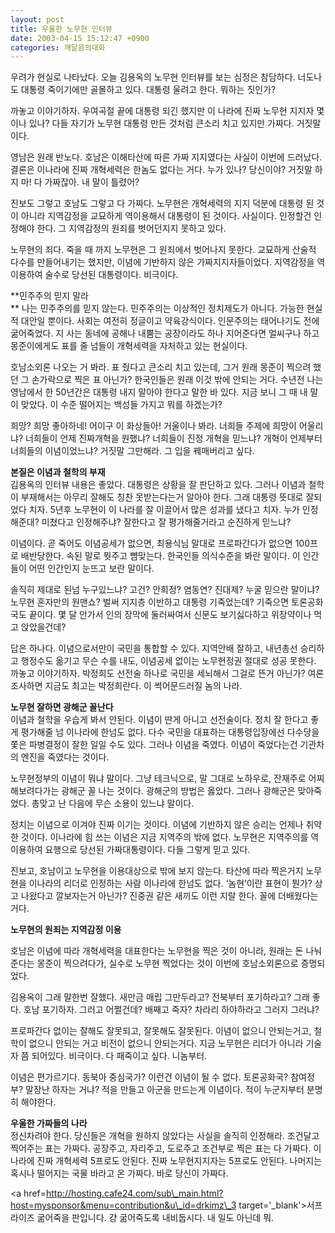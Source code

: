 ```yaml
---
layout: post
title: 우울한 노무현 인터뷰
date: 2003-04-15 15:12:47 +0900
categories: 깨달음의대화
---
```

우려가 현실로 나타났다. 오늘 김용옥의 노무현 인터뷰를 보는 심정은 참담하다. 너도나도 대통령 죽이기에만 골몰하고 있다. 대통령 울려고 한다. 뭐하는 짓인가? 

까놓고 이야기하자. 우여곡절 끝에 대통령 되긴 했지만 이 나라에 진짜 노무현 지지자 몇이나 있나? 다들 자기가 노무현 대통령 만든 것처럼 큰소리 치고 있지만 가짜다. 거짓말이다. 

영남은 원래 반노다. 호남은 이해타산에 따른 가짜 지지였다는 사실이 이번에 드러났다. 결론은 이나라에 진짜 개혁세력은 한놈도 없다는 거다. 누가 있나? 당신이야? 거짓말 하지 마! 다 가짜잖아. 내 말이 틀렸어? 

진보도 그렇고 호남도 그렇고 다 가짜다. 노무현은 개혁세력의 지지 덕분에 대통령 된 것이 아니라 지역감정을 교묘하게 역이용해서 대통령이 된 것이다. 사실이다. 인정할건 인정해야 한다. 그 지역감정의 원죄를 벗어던지지 못하고 있다. 

노무현의 죄다. 죽을 때 까지 노무현은 그 원죄에서 벗어나지 못한다. 교묘하게 산술적 다수를 만들어내기는 했지만, 이념에 기반하지 않은 가짜지지자들이었다. 지역감정을 역이용하여 술수로 당선된 대통령이다. 비극이다. 

**민주주의 믿지 말라  
** 나는 민주주의를 믿지 않는다. 민주주의는 이상적인 정치제도가 아니다. 가능한 현실적 대안일 뿐이다. 사회는 여전히 정글이고 약육강식이다. 인문주의는 태어나기도 전에 굶어죽었다. 지 사는 동네에 공해나 내뿜는 공장이라도 하나 지어준다면 얼씨구나 하고 몽준이에게도 표를 줄 넘들이 개혁세력을 자처하고 있는 현실이다. 

호남소외론 나오는 거 봐라. 표 줬다고 큰소리 치고 있는데, 그거 원래 몽준이 찍으려 했던 그 손가락으로 찍은 표 아닌가? 한국인들은 원래 이것 밖에 안되는 거다. 수년전 나는 영남에서 한 50년간은 대통령 내지 말아야 한다고 말한 바 있다. 지금 보니 그 때 내 말이 맞았다. 이 수준 떨어지는 백성들 가지고 뭐를 하겠는가?

희망? 희망 좋아하네! 어이구 이 화상들아! 거울이나 봐라. 너희들 주제에 희망이 어울리냐? 너희들이 언제 진짜개혁을 원했냐? 너희들이 진정 개혁을 믿느냐? 개혁이 언제부터 너희들의 이념이었느냐? 거짓말 그만해라. 그 입을 꿰매버리고 싶다.

**본질은 이념과 철학의 부재**  
김용옥의 인터뷰 내용은 좋았다. 대통령은 상황을 잘 판단하고 있다. 그러나 이념과 철학이 부재해서는 아무리 잘해도 칭찬 못받는다는거 알아야 한다. 그래 대통령 뜻대로 잘되었다 치자. 5년후 노무현이 이 나라를 잘 이끌어서 많은 성과를 냈다고 치자. 누가 인정해준대? 미쳤다고 인정해주냐? 잘한다고 잘 평가해줄거라고 순진하게 믿느냐? 

이념이다. 곧 죽어도 이념공세가 없으면, 최용식님 말대로 프로파간다가 없으면 100프로 배반당한다. 속된 말로 뭣주고 뺨맞는다. 한국인들 의식수준을 봐란 말이다. 이 인간들이 어떤 인간인지 눈뜨고 보란 말이다. 

솔직히 제대로 된넘 누구있느냐? 고건? 안희정? 염동연? 진대제? 누굴 믿으란 말이냐? 노무현 혼자만의 원맨쇼? 벌써 지지층 이반하고 대통령 기죽었는데? 기죽으면 토론공화국도 끝이다. 몇 달 안가서 인의 장막에 둘러싸여서 신문도 보기싫다하고 위장약이나 먹고 앉았을건데? 

답은 하나다. 이념으로서만이 국민을 통합할 수 있다. 지역안배 잘하고, 내년총선 승리하고 행정수도 옮기고 무슨 수를 내도, 이념공세 없이는 노무현정권 절대로 성공 못한다. 까놓고 이야기하자. 박정희도 선전술 하나로 국민을 세뇌해서 그걸로 뜬거 아닌가? 여론조사하면 지금도 최고는 박정희란다. 이 썩어문드러질 놈의 나라.

**노무현 잘하면 광해군 꼴난다**  
이념과 철학을 우습게 봐서 안된다. 이념이 딴게 아니고 선전술이다. 정치 잘 한다고 좋게 평가해줄 넘 이나라에 한넘도 없다. 다수 국민을 대표하는 대통령입장에선 다수당을 쫓은 파병결정이 잘한 일일 수도 있다. 그러나 이념을 죽였다. 이념이 죽었다는건 기관차의 엔진을 죽였다는 것이다. 

노무현정부의 이념이 뭐냐 말이다. 그냥 테크닉으로, 말 그대로 노하우로, 잔재주로 어찌 해보려다가는 광해군 꼴 나는 것이다. 광해군의 방법은 옳았다. 그러나 광해군은 맞아죽었다. 총맞고 난 다음에 무슨 소용이 있느냐 말이다. 

정치는 이념으로 이겨야 진짜 이기는 것이다. 이념에 기반하지 않은 승리는 언제나 취약한 것이다. 이나라에 힘 쓰는 이념은 지금 지역주의 밖에 없다. 노무현은 지역주의를 역이용하여 요행으로 당선된 가짜대통령이다. 다들 그렇게 믿고 있다. 

진보고, 호남이고 노무현을 이용대상으로 밖에 보지 않는다. 타산에 따라 찍은거지 노무현을 이나라의 리더로 인정하는 사람 이나라에 한넘도 없다. ‘놈현’이란 표현이 뭔가? 상고 나왔다고 깔보자는거 아닌가? 진중권 같은 새끼도 이런 지랄 한다. 꼴에 더배웠다는 거다. 

**노무현의 원죄는 지역감정 이용**

호남은 이념에 따라 개혁세력을 대표한다는 노무현을 찍은 것이 아니라, 원래는 돈 나눠준다는 몽준이 찍으려다가, 실수로 노무현 찍었다는 것이 이번에 호남소외론으로 증명되었다. 

김용옥이 그래 말한번 잘했다. 새만금 매립 그만두라고? 전북부터 포기하라고? 그래 좋다. 호남 포기하자. 그러고 어쩔건데? 배째고 죽자? 차라리 하야하라고 그러지 그러냐?

프로파간다 없이는 잘해도 잘못되고, 잘못해도 잘못된다. 이념이 없으니 안되는거고, 철학이 없으니 안되는 거고 비전이 없으니 안되는거다. 지금 노무현은 리더가 아니라 기술자 쯤 되어있다. 비극이다. 다 패죽이고 싶다. 니놈부터.

이념은 편가르기다. 동북아 중심국가? 이런건 이념이 될 수 없다. 토론공화국? 참여정부? 말장난 하자는 거냐? 적을 만들고 아군을 만드는게 이념이다. 적이 누군지부터 분명히 해야한다. 

**우울한 가짜들의 나라**  
정신차려야 한다. 당신들은 개혁을 원하지 않았다는 사실을 솔직히 인정해라. 조건달고 찍어주는 표는 가짜다. 공장주고, 자리주고, 도로주고 조건부로 찍은 표는 다 가짜다. 이나라에 진짜 개혁세력 5프로도 안된다. 진짜 노무현지지자는 5프로도 안된다. 나머지는 혹시나 떨어지는 국물 바라고 온 가짜다. 바로 당신이 가짜다. 

<a href=http://hosting.cafe24.com/sub\_main.html?host=mysponsor&menu=contribution&u\_id=drkimz\_3 target='\_blank'>서프라이즈 굶어죽을 판입니다. 걍 굶어죽도록 내비둡시다. 내 일도 아닌데 뭐.</a>